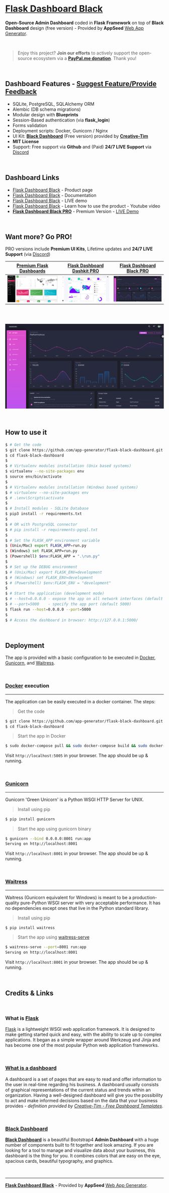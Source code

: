 # [Flask Dashboard Black](https://appseed.us/admin-dashboards/flask-dashboard-black)

**Open-Source Admin Dashboard** coded in **Flask Framework** on top of **Black Dashboard** design (free version) - Provided by **AppSeed** [Web App Generator](https://appseed.us/app-generator).

<br />

> Enjoy this project? **Join our efforts** to actively support the open-source ecosystem via a **[PayPal.me donation](https://paypal.me/appseed)**. Thank you!

<br />

## Dashboard Features - [Suggest Feature/Provide Feedback](https://appseed.nolt.io/3)

- SQLite, PostgreSQL, SQLAlchemy ORM
- Alembic (DB schema migrations)
- Modular design with **Blueprints**
- Session-Based authentication (via **flask_login**)
- Forms validation
- Deployment scripts: Docker, Gunicorn / Nginx
- UI Kit: **[Black Dashboard](https://www.creative-tim.com/product/black-dashboard?ref=appseed)** (Free version) provided by **[Creative-Tim](https://www.creative-tim.com/?ref=appseed)**
- **MIT License**
- Support: Free support via **Github** and (Paid) **24/7 LIVE Support** via [Discord](https://discord.gg/fZC6hup)


<br />

## Dashboard Links

- [Flask Dashboard Black](https://appseed.us/admin-dashboards/flask-dashboard-black) - Product page
- [Flask Dashboard Black](https://docs.appseed.us/admin-dashboards/flask-dashboard-black/) - Documentation
- [Flask Dashboard Black](https://flask-dashboard-black.appseed.us/login) - LIVE demo
- [Flask Dashboard Black](https://www.youtube.com/watch?v=AguxnDx_-DI) - Learn how to use the product - Youtube video 
- **[Flask Dashboard Black PRO](https://appseed.us/admin-dashboards/flask-dashboard-black-pro)** - Premium Version - [LIVE Demo](https://flask-dashboard-black-pro.appseed.us/login)

<br />

## Want more? Go PRO!

PRO versions include **Premium UI Kits**, Lifetime updates and **24/7 LIVE Support** (via [Discord](https://discord.gg/fZC6hup))

| [Premium Flask Dashboards](https://appseed.us/bundles/flask-admin-dashboards-pro) | [Flask Dashboard Dashkit PRO](https://appseed.us/admin-dashboards/flask-dashboard-dashkit-pro) | [Flask Dashboard Black PRO](https://appseed.us/admin-dashboards/flask-dashboard-black-pro) |
| --- | --- | --- |
| [![Premium Flask Dashboards - Provided by AppSeed.](https://raw.githubusercontent.com/app-generator/static/master/products/flask-dashboard-material-pro-screen.png)](https://appseed.us/bundles/flask-admin-dashboards-pro) | [![Flask Dashboard Dashkit PRO](https://raw.githubusercontent.com/app-generator/static/master/products/flask-dashboard-dashkit-pro-screen.png)](https://appseed.us/admin-dashboards/flask-dashboard-dashkit-pro) | [![Flask Dashboard Black PRO](https://raw.githubusercontent.com/app-generator/static/master/products/flask-dashboard-black-pro-screen.png)](https://appseed.us/admin-dashboards/flask-dashboard-black-pro)

<br />
<br />

![Flask Dashboard Black - Open-Source Admin Dashboard coded in Flask by AppSeed.](https://raw.githubusercontent.com/app-generator/static/master/products/flask-dashboard-black-screen.png)

<br />

## How to use it

```bash
$ # Get the code
$ git clone https://github.com/app-generator/flask-black-dashboard.git
$ cd flask-black-dashboard
$
$ # Virtualenv modules installation (Unix based systems)
$ virtualenv --no-site-packages env
$ source env/bin/activate
$
$ # Virtualenv modules installation (Windows based systems)
$ # virtualenv --no-site-packages env
$ # .\env\Scripts\activate
$
$ # Install modules - SQLite Database
$ pip3 install -r requirements.txt
$
$ # OR with PostgreSQL connector
$ # pip install -r requirements-pgsql.txt
$
$ # Set the FLASK_APP environment variable
$ (Unix/Mac) export FLASK_APP=run.py
$ (Windows) set FLASK_APP=run.py
$ (Powershell) $env:FLASK_APP = ".\run.py"
$
$ # Set up the DEBUG environment
$ # (Unix/Mac) export FLASK_ENV=development
$ # (Windows) set FLASK_ENV=development
$ # (Powershell) $env:FLASK_ENV = "development"
$
$ # Start the application (development mode)
$ # --host=0.0.0.0 - expose the app on all network interfaces (default 127.0.0.1)
$ # --port=5000    - specify the app port (default 5000)  
$ flask run --host=0.0.0.0 --port=5000
$
$ # Access the dashboard in browser: http://127.0.0.1:5000/
```

<br />

## Deployment

The app is provided with a basic configuration to be executed in [Docker](https://www.docker.com/), [Gunicorn](https://gunicorn.org/), and [Waitress](https://docs.pylonsproject.org/projects/waitress/en/stable/).

<br />

### [Docker](https://www.docker.com/) execution
---

The application can be easily executed in a docker container. The steps:

> Get the code

```bash
$ git clone https://github.com/app-generator/flask-black-dashboard.git
$ cd flask-black-dashboard
```

> Start the app in Docker

```bash
$ sudo docker-compose pull && sudo docker-compose build && sudo docker-compose up -d
```

Visit `http://localhost:5005` in your browser. The app should be up & running. 

<br />

### [Gunicorn](https://gunicorn.org/)
---

Gunicorn 'Green Unicorn' is a Python WSGI HTTP Server for UNIX.

> Install using pip

```bash
$ pip install gunicorn
```
> Start the app using gunicorn binary

```bash
$ gunicorn --bind 0.0.0.0:8001 run:app
Serving on http://localhost:8001
```

Visit `http://localhost:8001` in your browser. The app should be up & running.


<br />

### [Waitress](https://docs.pylonsproject.org/projects/waitress/en/stable/)
---

Waitress (Gunicorn equivalent for Windows) is meant to be a production-quality pure-Python WSGI server with very acceptable performance. It has no dependencies except ones that live in the Python standard library.

> Install using pip

```bash
$ pip install waitress
```
> Start the app using [waitress-serve](https://docs.pylonsproject.org/projects/waitress/en/stable/runner.html)

```bash
$ waitress-serve --port=8001 run:app
Serving on http://localhost:8001
```

Visit `http://localhost:8001` in your browser. The app should be up & running.

<br />

## Credits & Links

<br />

### What is [Flask](https://www.palletsprojects.com/p/flask/)

[Flask](https://www.palletsprojects.com/p/flask/) is a lightweight WSGI web application framework. It is designed to make getting started quick and easy, with the ability to scale up to complex applications. It began as a simple wrapper around Werkzeug and Jinja and has become one of the most popular Python web application frameworks.

<br />

### [What is a dashboard](https://en.wikipedia.org/wiki/Dashboard_(business))

A dashboard is a set of pages that are easy to read and offer information to the user in real-time regarding his business. A dashboard usually consists of graphical representations of the current status and trends within an organization. Having a well-designed dashboard will give you the possibility to act and make informed decisions based on the data that your business provides - *definition provided by [Creative-Tim - Free Dashboard Templates](https://www.creative-tim.com/blog/web-design/free-dashboard-templates/?ref=appseed)*.

<br />

### [Black Dashboard](https://www.creative-tim.com/product/black-dashboard?ref=appseed)

**[Black Dashboard](https://www.creative-tim.com/product/black-dashboard?ref=appseed)** is a beautiful Bootstrap4 **Admin Dashboard** with a huge number of components built to fit together and look amazing. If you are looking for a tool to manage and visualize data about your business, this dashboard is the thing for you. It combines colors that are easy on the eye, spacious cards, beautiful typography, and graphics.

<br />

---
**[Flask Dashboard Black](https://appseed.us/admin-dashboards/flask-dashboard-black)** - Provided by **AppSeed** [Web App Generator](https://appseed.us/app-generator).
